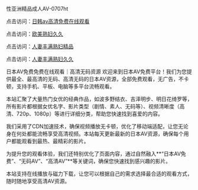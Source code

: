 
性亚洲精品成人AV-0707ht


点击访问：<a href="https://cfad.pages.dev/">日韩av高清免费在线观看</a>

点击访问：<a href="https://gfd-5xg.pages.dev/">欧美熟妇久久</a>

点击访问：<a href="https://bered.pages.dev/">人妻丰满熟妇精品</a>

点击访问：<a href="https://fdhf-454.pages.dev/">人妻丰满熟妇久久</a>


日本AV免费免费在线观看｜高清无码资源
欢迎来到日本AV免费平台！我们为您提供最全、最高清的无码、高清无码的日本AV资源，全部免费观看，无广告，不卡顿，支持手机、平板、电脑等多平台流畅观看。

本站汇聚了大量热门女优的经典作品，如波多野结衣、吉泽明步、明日花绮罗等，所有影片都根据女优名字、影片类型（剧情、素人、无码等）、视频清晰度（高清、720p、1080p）等进行详细分类，帮助您快速找到喜爱的内容。

我们采用了CDN加速技术，确保视频播放无卡顿，优化了移动端适配，让您无论身在何处都能流畅享受高清视频。本站每天更新最新的日本AV资源，确保每个用户都能观看到最热、最精彩的影片。

为提升您的观看体验，我们还特别优化了页面内容，通过自然融入**“日本AV免费”、“无码AV”、“高清AV”**等关键词，确保您快速找到感兴趣的影片。

本站支持在线播放与磁力下载，让您可以根据自己的需求选择最合适的观看方式，随时随地享受高清AV资源。



<span style="display:none;">[Canonical link](）</span>
